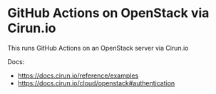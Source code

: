 # GitHub Actions on OpenStack via Cirun.io

This runs GitHub Actions on an OpenStack server via Cirun.io

Docs:
- https://docs.cirun.io/reference/examples
- https://docs.cirun.io/cloud/openstack#authentication
